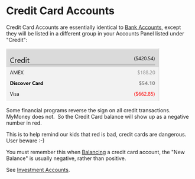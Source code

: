 # Credit Card Accounts

Credit Card Accounts are essentially identical to [Bank Accounts](BankAccounts.md), except they will be listed in a different group in your Accounts Panel listed under "Credit":

![](../Images/Credit%20Card%20Accounts.png)

Some financial programs reverse the sign on all credit transactions.  MyMoney does not.  So the Credit Card balance will show up as a negative number in red.

This is to help remind our kids that red is bad, credit cards are dangerous.  User beware :-)

You must remember this when [Balancing](BalancingAccounts.md) a credit card account, the "New Balance" is usually negative, rather than positive.

See [Investment Accounts](InvestmentAccounts.md).

